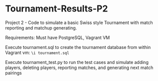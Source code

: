 # Tournament-Results-P2
Project 2 - Code to simulate a basic Swiss style Tournament with match reporting and matchup generating.

Requirements:
Must have PostgreSQL, Vagrant VM

Execute tournament.sql to create the tournament database from within Vagrant vm:
`\i tournament.sql`

Execute tournament_test.py to run the test cases and simulate adding players, deleting players, 
reporting matches, and generating next match pairings
